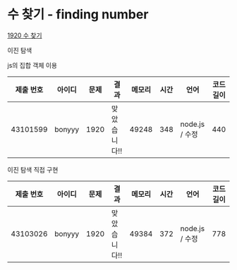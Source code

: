 # 수 찾기 - finding number

[1920 수 찾기](https://www.acmicpc.net/problem/1920)

이진 탐색

js의 집합 객체 이용

| 제출 번호 | 아이디 | 문제 | 결과         | 메모리 | 시간 | 언어           | 코드 길이 |
| --------- | ------ | ---- | ------------ | ------ | ---- | -------------- | --------- |
| 43101599  | bonyyy | 1920 | 맞았습니다!! | 49248  | 348  | node.js / 수정 | 440       |

이진 탐색 직접 구현

| 제출 번호 | 아이디 | 문제 | 결과         | 메모리 | 시간 | 언어           | 코드 길이 |
| --------- | ------ | ---- | ------------ | ------ | ---- | -------------- | --------- |
| 43103026  | bonyyy | 1920 | 맞았습니다!! | 49384  | 372  | node.js / 수정 | 778       |
